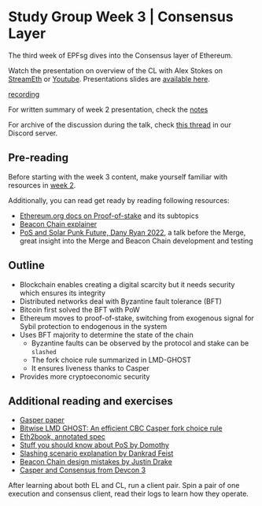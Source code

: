 # Study Group Week 3 | Consensus Layer

The third week of EPFsg dives into the Consensus layer of Ethereum. 

Watch the presentation on overview of the CL with Alex Stokes on [StreamEth](https://streameth.org/watch?event=&session=65e9f54579935301489a01eb) or [Youtube](https://www.youtube.com/watch?v=FqKjWYt6yWk). Presentations slides are [available here](https://github.com/eth-protocol-fellows/protocol-studies/tree/main/docs/eps/presentations/week3_presentation.pdf). 

[recording](https://streameth.org/embed/?playbackId=66a30awapcuiok0z&vod=true&streamId=&playerName=Consensus+Layer+Overview+%7C+Alex+Stokes+%7C+Week+3 ':include :type=iframe width=100% height=520 frameborder="0" allow="fullscreen" allowfullscreen')

For written summary of week 2 presentation, check the [notes](https://github.com/eth-protocol-fellows/protocol-studies/files/14850973/Week.3.EPFsg.Consensus.Layer.Overview.pdf)

For archive of the discussion during the talk, check [this thread](https://discord.com/channels/1205546645496795137/1214219045205835776/1214219052969492541) in our Discord server.

## Pre-reading

Before starting with the week 3 content, make yourself familiar with resources in [week 2](/eps/week2.md). 

Additionally, you can read get ready by reading following resources:
- [Ethereum.org docs on Proof-of-stake](https://ethereum.org/developers/docs/consensus-mechanisms/pos) and its subtopics
- [Beacon Chain explainer](https://ethos.dev/beacon-chain)
- [PoS and Solar Punk Future, Dany Ryan 2022](https://www.youtube.com/watch?v=8N10a1EBhBc), a talk before the Merge, great insight into the Merge and Beacon Chain development and testing

## Outline

- Blockchain enables creating a digital scarcity but it needs security which ensures its integrity
- Distributed networks deal with Byzantine fault tolerance (BFT)
- Bitcoin first solved the BFT with PoW
- Ethereum moves to proof-of-stake, switching from exogenous signal for Sybil protection to endogenous in the system
- Uses BFT majority to determine the state of the chain 
    - Byzantine faults can be observed by the protocol and stake can be `slashed`
    - The fork choice rule summarized in LMD-GHOST
    - It ensures liveness thanks to Casper
- Provides more cryptoeconomic security

## Additional reading and exercises 
 
- [Gasper paper](https://arxiv.org/pdf/2003.03052.pdf)
- [Bitwise LMD GHOST: An efficient CBC Casper fork choice rule](https://medium.com/@aditya.asgaonkar/bitwise-lmd-ghost-an-efficient-cbc-casper-fork-choice-rule-6db924e57d1f)
- [Eth2book, annotated spec](https://eth2book.info/)
- [Stuff you should know about PoS by Domothy](https://domothy.com/proof-of-stake/)
- [Slashing scenario explanation by Dankrad Feist](https://dankradfeist.de/ethereum/2022/03/24/run-the-majority-client-at-your-own-peril.html)
- [Beacon Chain design mistakes by Justin Drake](https://www.youtube.com/watch?v=10Ym34y3Eoo)
- [Casper and Consensus from Devcon 3](https://archive.devcon.org/archive/watch/3/casper-and-consensus/?tab=YouTube)

After learning about both EL and CL, run a client pair. Spin a pair of one execution and consensus client, read their logs to learn how they operate. 
